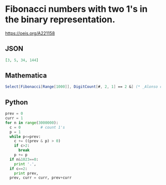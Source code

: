 # Fibonacci numbers with two 1's in the binary representation\.
https://oeis.org/A221158
## JSON
```JSON
[3, 5, 34, 144]
```
## Mathematica
```Mathematica
Select[Fibonacci[Range[1000]], DigitCount[#, 2, 1] == 2 &] (* _Alonso del Arte_, Feb 21 2013 *)
```
## Python
```Python
prev = 0
curr = 1
for n in range(3000000):
  c = 0         # count 1's
  p = 1
  while p<=prev:
    c += ((prev & p) > 0)
    if c>2:
      break
    p += p
  if n&1023==0:
    print '.',
  if c==2:
    print prev,
  prev, curr = curr, prev+curr
```
